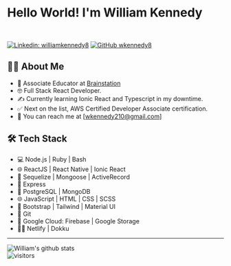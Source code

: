 # Hello World! I'm William Kennedy

<br />

[![Linkedin: williamkennedy8](https://img.shields.io/badge/-williamkennedy8-blue?style=flat-square&logo=Linkedin&logoColor=white&link=https://www.linkedin.com/in/williamkennedy8/)](https://www.linkedin.com/in/williamkennedy8/)
[![GitHub wkennedy8](https://img.shields.io/github/followers/wkennedy8?label=follow&style=social)](https://github.com/wkennedy8)

## 👨‍💻 About Me

- 💼 Associate Educator at [Brainstation](https://brainstation.io)
- 🤓 Full Stack React Developer.
- ✍️ Currently learning Ionic React and Typescript in my downtime.
- ✅ Next on the list, AWS Certified Developer Associate certification.
- 📩 You can reach me at [wkennedy210@gmail.com]

## 🛠 Tech Stack

- 💻 Node.js | Ruby | Bash
- 🌐 ReactJS | React Native | Ionic React
- 🦊 Sequelize | Mongoose | ActiveRecord
- 🐙 Express
- 🐘 PostgreSQL | MongoDB
- 🌐 JavaScript | HTML | CSS | SCSS
- 🦜 Bootstrap | Tailwind | Material UI
- 🔧 Git
- 🚢 Google Cloud: Firebase | Google Storage
- 🏄‍♂️ Netlify | Dokku

---

![William's github stats](https://github-readme-stats.vercel.app/api?username=wkennedy8&show_icons=true)
<br />
![visitors](https://visitor-badge.laobi.icu/badge?page_id=wkennedy8.wkennedy8)

<!--
**wkennedy8/wkennedy8** is a ✨ _special_ ✨ repository because its `README.md` (this file) appears on your GitHub profile.

Here are some ideas to get you started:

- 🔭 I’m currently working on ...
- 🌱 I’m currently learning ...
- 👯 I’m looking to collaborate on ...
- 🤔 I’m looking for help with ...
- 💬 Ask me about ...
- 📫 How to reach me: ...
- 😄 Pronouns: ...
- ⚡ Fun fact: ...
-->
